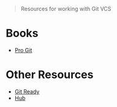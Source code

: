 > Resources for working with Git VCS

# Books
- [Pro Git](https://git-scm.com/book)

# Other Resources
- [Git Ready](http://gitready.com)
- [Hub](https://hub.github.com/)